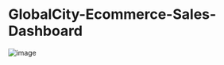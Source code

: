 # GlobalCity-Ecommerce-Sales-Dashboard

![image](https://github.com/Vimiya/GlobalCity-Ecommerce-Sales-Dashboard/assets/95517635/2471e388-8ac4-425e-bb1e-e69150bfbf46)
